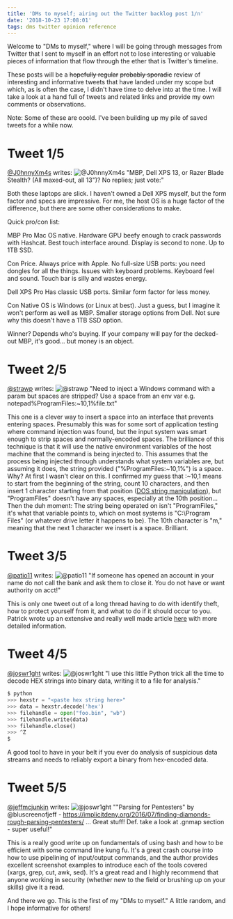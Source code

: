 ```yaml
---
title: 'DMs to myself; airing out the Twitter backlog post 1/n'
date: '2018-10-23 17:08:01'
tags: dms twitter opinion reference
---
```


Welcome to "DMs to myself," where I will be going through messages from Twitter that I sent to myself in an effort not to lose interesting or valuable pieces of information that flow through the ether that is Twitter's timeline.

These posts will be a ~~hopefully regular~~ ~~probably sporadic~~ review of interesting and informative tweets that have landed under my scope but which, as is often the case, I didn't have time to delve into at the time. I will take a look at a hand full of tweets and related links and provide my own comments or observations.

Note: Some of these are ooold. I've been building up my pile of saved tweets for a while now.

# Tweet 1/5
[@J0hnnyXm4s](https://twitter.com/J0hnnyXm4s) writes:
![@J0hnnyXm4s](../../../assets/images/ScreenShot-2018-10-23-1.png)
"MBP, Dell XPS 13, or Razer Blade Stealth? (All maxed-out, all 13")? No replies; just vote:"

Both these laptops are slick. I haven't owned a Dell XPS myself, but the form factor and specs are impressive.
For me, the host OS is a huge factor of the difference, but there are some other considerations to make.

Quick pro/con list:

MBP
Pro
	Mac OS native.
	Hardware GPU beefy enough to crack passwords with Hashcat.
	Best touch interface around.
	Display is second to none.
	Up to 1TB SSD.

Con
	Price. Always price with Apple.
	No full-size USB ports: you need dongles for all the things.
	Issues with keyboard problems.
	Keyboard feel and sound.
	Touch bar is silly and wastes energy.

Dell XPS
Pro
	Has classic USB ports.
	Similar form factor for less money.

Con
	Native OS is Windows (or Linux at best).
	Just a guess, but I imagine it won't perform as well as MBP.
	Smaller storage options from Dell. Not sure why this doesn't have a 1TB SSD option.

Winner? Depends who's buying. If your company will pay for the decked-out MBP, it's good... but money is an object.

# Tweet 2/5
[@strawp](https://twitter.com/strawp) writes:
![@strawp](../../../assets/images/ScreenShot-2018-10-23-2.png)
"Need to inject a Windows command with a param but spaces are stripped? Use a space from an env var e.g. notepad%ProgramFiles:~10,1%file.txt"

This one is a clever way to insert a space into an interface that prevents entering spaces. Presumably this was for some sort of application testing where command injection was found, but the input system was smart enough to strip spaces and normally-encoded spaces.
The brilliance of this technique is that it will use the native environment variables of the host machine that the command is being injected to. This assumes that the process being injected through understands what system variables are, but assuming it does, the string provided ("%ProgramFiles:~10,1%") is a space.
Why? At first I wasn't clear on this. I confirmed my guess that :~10,1 means to start from the beginning of the string, count 10 characters, and then insert 1 character starting from that position ([DOS string manipulation](https://www.dostips.com/DtTipsStringManipulation.php)), but "ProgramFiles" doesn't have any spaces, especially at the 10th position...
Then the duh moment: The string being operated on isn't "ProgramFiles," it's what that variable points to, which on most systems is "C:\Program Files" (or whatever drive letter it happens to be).
The 10th character is "m," meaning that the next 1 character we insert is a space. Brilliant.

# Tweet 3/5
[@patio11](https://twitter.com/patio11) writes:
![@patio11](../../../assets/images/ScreenShot-2018-10-23-3.png)
"If someone has opened an account in your name do not call the bank and ask them to close it. You do not have or want authority on acct!"

This is only one tweet out of a long thread having to do with identify theft, how to protect yourself from it, and what to do if it should occur to you. Patrick wrote up an extensive and really well made article [here](https://www.kalzumeus.com/2017/09/09/identity-theft-credit-reports/) with more detailed information.

# Tweet 4/5
[@joswr1ght](https://twitter.com/joswr1ght) writes:
![@joswr1ght](../../../assets/images/ScreenShot-2018-10-23-4.png)
"I use this little Python trick all the time to decode HEX strings into binary data, writing it to a file for analysis."
~~~ python
$ python
>>> hexstr = "<paste hex string here>"
>>> data = hexstr.decode('hex')
>>> filehandle = open("foo.bin", "wb")
>>> filehandle.write(data)
>>> filehandle.close()
>>> ^Z
$
~~~

A good tool to have in your belt if you ever do analysis of suspicious data streams and needs to reliably export a binary from hex-encoded data.

# Tweet 5/5
[@jeffmcjunkin](https://twitter.com/jeffmcjunkin) writes:
![@joswr1ght](../../../assets/images/ScreenShot-2018-10-23-5.png)
""Parsing for Pentesters" by @bluscreenofjeff - https://implicitdeny.org/2016/07/finding-diamonds-rough-parsing-pentesters/ … Great stuff! Def. take a look at .gnmap section - super useful!"

This is a really good write up on fundamentals of using bash and how to be efficient with some command line kung fu. It's a great crash course into how to use pipelining of input/output commands, and the author provides excellent screenshot examples to introduce each of the tools covered (xargs, grep, cut, awk, sed). It's a great read and I highly recommend that anyone working in security (whether new to the field or brushing up on your skills) give it a read.

And there we go. This is the first of my "DMs to myself." A little random, and I hope informative for others!
